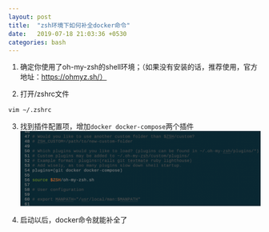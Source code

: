 ```yaml
---
layout: post
title:  "zsh环境下如何补全docker命令"
date:   2019-07-18 21:03:36 +0530
categories: bash
---
```


1. 确定你使用了oh-my-zsh的shell环境；（如果没有安装的话，推荐使用，官方地址：https://ohmyz.sh/）

2. 打开/zshrc文件
```bash
vim ~/.zshrc
```

3. 找到插件配置项，增加`docker docker-compose`两个插件
![zshrc](../post-assets/2019-07/zshrc-docker.png)

4. 启动以后，docker命令就能补全了

